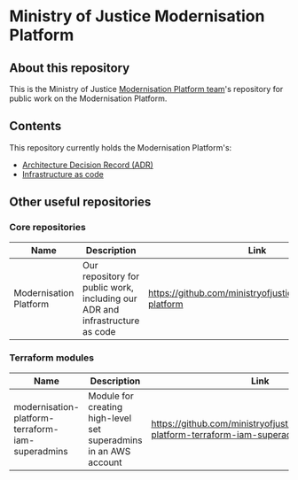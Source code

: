 # Ministry of Justice Modernisation Platform

## About this repository
This is the Ministry of Justice [Modernisation Platform team](https://github.com/orgs/ministryofjustice/teams/modernisation-platform)'s repository for public work on the Modernisation Platform.

## Contents
This repository currently holds the Modernisation Platform's:
- [Architecture Decision Record (ADR)](architecture-decision-record)
- [Infrastructure as code](terraform)

## Other useful repositories
### Core repositories
| Name                   | Description                                                                  | Link                                                        |
|------------------------|------------------------------------------------------------------------------|-------------------------------------------------------------|
| Modernisation Platform | Our repository for public work, including our ADR and infrastructure as code | https://github.com/ministryofjustice/modernisation-platform |

### Terraform modules
| Name                                             | Description                                                      | Link                                                                                  |
|--------------------------------------------------|------------------------------------------------------------------|---------------------------------------------------------------------------------------|
| modernisation-platform-terraform-iam-superadmins | Module for creating high-level set superadmins in an AWS account | https://github.com/ministryofjustice/modernisation-platform-terraform-iam-superadmins |
